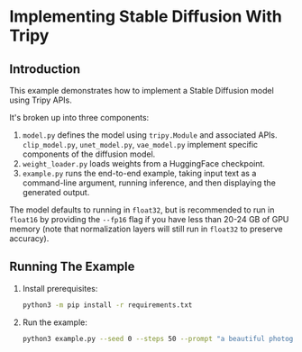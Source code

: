 # Implementing Stable Diffusion With Tripy

## Introduction

This example demonstrates how to implement a Stable Diffusion model using Tripy APIs.

It's broken up into three components:

1. `model.py` defines the model using `tripy.Module` and associated APIs. `clip_model.py`, `unet_model.py`, `vae_model.py` implement specific components of the diffusion model. 
2. `weight_loader.py` loads weights from a HuggingFace checkpoint.
3. `example.py` runs the end-to-end example, taking input text as a command-line argument, running inference, and then displaying the generated output.

The model defaults to running in `float32`, but is recommended to run in `float16` by providing the `--fp16` flag if you have less than 20-24 GB of GPU memory (note that normalization layers will still run in `float32` to preserve accuracy).

## Running The Example

1. Install prerequisites:

    ```bash
    python3 -m pip install -r requirements.txt
    ```

2. Run the example:

    ```bash
    python3 example.py --seed 0 --steps 50 --prompt "a beautiful photograph of Mt. Fuji during cherry blossom" --fp16 --engine-dir fp16_engines
    ```